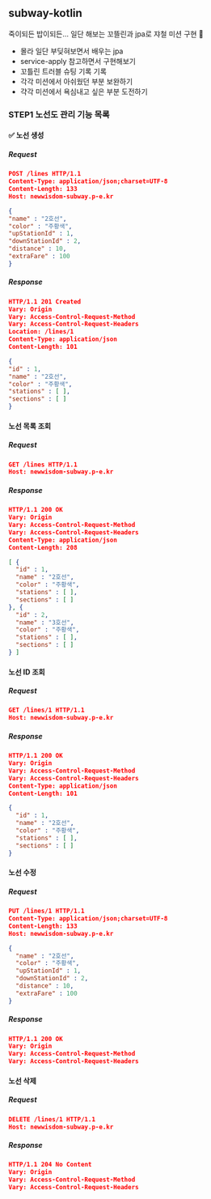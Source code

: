## subway-kotlin
죽이되든 밥이되든... 일단 해보는 꼬뜰린과 jpa로 쟈철 미션 구현 🦦

* 몰라 일단 부딪혀보면서 배우는 jpa
* service-apply 참고하면서 구현해보기
* 꼬틀린 트러블 슈팅 기록 기록
* 각각 미션에서 아쉬웠던 부분 보완하기
* 갹각 미션에서 욕심내고 싶은 부분 도전하기


### STEP1 노선도 관리 기능 목록
#### ✅ 노선 생성
##### Request
```json
POST /lines HTTP/1.1
Content-Type: application/json;charset=UTF-8
Content-Length: 133
Host: newwisdom-subway.p-e.kr

{
"name" : "2호선",
"color" : "주황색",
"upStationId" : 1,
"downStationId" : 2,
"distance" : 10,
"extraFare" : 100
}
```
##### Response
```json
HTTP/1.1 201 Created
Vary: Origin
Vary: Access-Control-Request-Method
Vary: Access-Control-Request-Headers
Location: /lines/1
Content-Type: application/json
Content-Length: 101

{
"id" : 1,
"name" : "2호선",
"color" : "주황색",
"stations" : [ ],
"sections" : [ ]
}
```

#### 노선 목록 조회
##### Request
```json
GET /lines HTTP/1.1
Host: newwisdom-subway.p-e.kr
```
##### Response
```json
HTTP/1.1 200 OK
Vary: Origin
Vary: Access-Control-Request-Method
Vary: Access-Control-Request-Headers
Content-Type: application/json
Content-Length: 208

[ {
  "id" : 1,
  "name" : "2호선",
  "color" : "주황색",
  "stations" : [ ],
  "sections" : [ ]
}, {
  "id" : 2,
  "name" : "3호선",
  "color" : "주황색",
  "stations" : [ ],
  "sections" : [ ]
} ]
```

#### 노선 ID 조회
##### Request
```json
GET /lines/1 HTTP/1.1
Host: newwisdom-subway.p-e.kr

```
##### Response
```json
HTTP/1.1 200 OK
Vary: Origin
Vary: Access-Control-Request-Method
Vary: Access-Control-Request-Headers
Content-Type: application/json
Content-Length: 101

{
  "id" : 1,
  "name" : "2호선",
  "color" : "주황색",
  "stations" : [ ],
  "sections" : [ ]
}
```

#### 노선 수정
##### Request
```json
PUT /lines/1 HTTP/1.1
Content-Type: application/json;charset=UTF-8
Content-Length: 133
Host: newwisdom-subway.p-e.kr

{
  "name" : "2호선",
  "color" : "주황색",
  "upStationId" : 1,
  "downStationId" : 2,
  "distance" : 10,
  "extraFare" : 100
}
```
##### Response
```json
HTTP/1.1 200 OK
Vary: Origin
Vary: Access-Control-Request-Method
Vary: Access-Control-Request-Headers
```

#### 노선 삭제
##### Request
```json
DELETE /lines/1 HTTP/1.1
Host: newwisdom-subway.p-e.kr
```
##### Response
```json
HTTP/1.1 204 No Content
Vary: Origin
Vary: Access-Control-Request-Method
Vary: Access-Control-Request-Headers
```